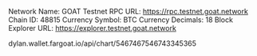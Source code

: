 Network Name: GOAT Testnet
RPC URL: https://rpc.testnet.goat.network
Chain ID: 48815
Currency Symbol: BTC
Currency Decimals: 18
Block Explorer URL: https://explorer.testnet.goat.network


dylan.wallet.fargoat.io/api/chart/5467467546743345365
